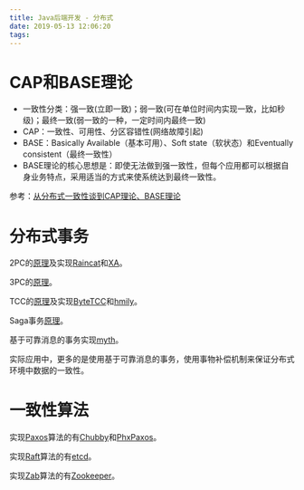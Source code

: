 ```yaml
---
title: Java后端开发 - 分布式
date: 2019-05-13 12:06:20
tags:
---
```


# CAP和BASE理论

- 一致性分类：强一致(立即一致)；弱一致(可在单位时间内实现一致，比如秒级)；最终一致(弱一致的一种，一定时间内最终一致)
- CAP：一致性、可用性、分区容错性(网络故障引起)
- BASE：Basically Available（基本可用）、Soft state（软状态）和Eventually consistent（最终一致性）
- BASE理论的核心思想是：即使无法做到强一致性，但每个应用都可以根据自身业务特点，采用适当的方式来使系统达到最终一致性。

参考：[从分布式一致性谈到CAP理论、BASE理论](http://www.cnblogs.com/szlbm/p/5588543.html)

# 分布式事务

2PC的[原理](https://en.wikipedia.org/wiki/Two-phase_commit_protocol)及实现[Raincat](https://github.com/yu199195/Raincat)和[XA](https://en.wikipedia.org/wiki/X/Open_XA)。

3PC的[原理](https://en.wikipedia.org/wiki/Three-phase_commit_protocol)。

TCC的[原理](https://blog.csdn.net/kobejayandy/article/details/54783212)及实现[ByteTCC](https://github.com/liuyangming/ByteTCC)和[hmily](https://github.com/yu199195/hmily)。

Saga事务[原理](https://www.jianshu.com/p/e4b662407c66)。

基于可靠消息的事务实现[myth](https://github.com/yu199195/myth)。

实际应用中，更多的是使用基于可靠消息的事务，使用事物补偿机制来保证分布式环境中数据的一致性。

# 一致性算法

实现[Paxos](https://lamport.azurewebsites.net/pubs/paxos-simple.pdf)算法的有[Chubby](https://static.googleusercontent.com/media/research.google.com/en//archive/chubby-osdi06.pdf)和[PhxPaxos](https://github.com/Tencent/phxpaxos)。

实现[Raft](https://www.infoq.cn/article/raft-paper)算法的有[etcd](https://github.com/etcd-io/etcd)。

实现[Zab](https://zhuanlan.zhihu.com/p/27335748)算法的有[Zookeeper](https://github.com/apache/zookeeper)。

